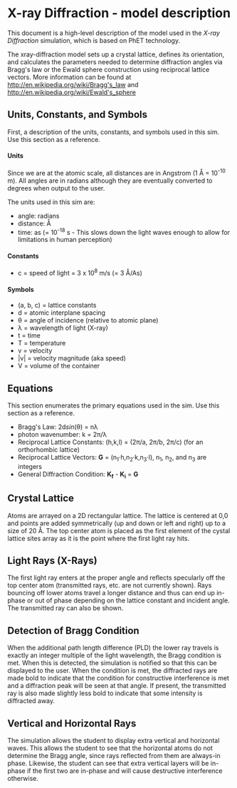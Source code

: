 # X-ray Diffraction - model description

This document is a high-level description of the model used in the _X-ray Diffraction_ simulation, which is based on
PhET technology.

The xray-diffraction model sets up a crystal lattice, defines its orientation, and calculates the parameters needed to
determine diffraction angles via Bragg's law or the Ewald sphere construction using reciprocal lattice vectors. More
information can be found at http://en.wikipedia.org/wiki/Bragg's_law and http://en.wikipedia.org/wiki/Ewald's_sphere

## Units, Constants, and Symbols

First, a description of the units, constants, and symbols used in this sim. Use this section as a reference.

#### Units

Since we are at the atomic scale, all distances are in Angstrom (1 Å = 10<sup>-10</sup> m). All angles are in
radians although they are eventually converted to degrees when output to the user.

The units used in this sim are:
* angle: radians
* distance: Å
* time: as (= 10<sup>-18</sup> s - This slows down the light waves enough to allow for limitations in human perception)

#### Constants

* c = speed of light = 3 x 10<sup>8</sup> m/s (= 3 Å/As) 

#### Symbols

* (a, b, c) = lattice constants
* d = atomic interplane spacing
* θ = angle of incidence (relative to atomic plane)
* λ = wavelength of light (X-ray)
* t = time
* T = temperature
* v = velocity
* |v| = velocity magnitude (aka speed)
* V = volume of the container

## Equations

This section enumerates the primary equations used in the sim. Use this section as a reference.

* Bragg's Law: 2d<i>sin</i>(θ) = nλ
* photon wavenumber: k = 2π/λ
* Reciprocal Lattice Constants: (h,k,l) = (2π/a, 2π/b, 2π/c) (for an orthorhombic lattice)
* Reciprocal Lattice Vectors: <b>G</b> = (n<sub>1</sub>·h,n<sub>2</sub>·k,n<sub>3</sub>·l), n<sub>1</sub>, n<sub>2</sub>, and n<sub>3</sub> are integers
* General Diffraction Condition: <b>K<sub>f</sub></b> - <b>K<sub>i</sub></b> = <b>G</b>

##  Crystal Lattice

Atoms are arrayed on a 2D rectangular lattice. The lattice is centered at 0,0 and points are added symmetrically 
(up and down or left and right) up to a size of 20 Å. The top center atom is placed as the first element of the 
cystal lattice sites array as it is the point where the first light ray hits. 

## Light Rays (X-Rays)

The first light ray enters at the proper angle and reflects specularly off the top center atom 
(transmitted rays, etc. are not currently shown). Rays bouncing off lower atoms travel a longer distance 
and thus can end up in-phase or out of phase depending on the lattice constant and incident angle. The 
transmitted ray can also be shown.

## Detection of Bragg Condition

When the additional path length difference (PLD) the lower ray travels is exactly an integer multiple of the
light wavelength, the Bragg condition is met. When this is detected, the simulation is notified so that
this can be displayed to the user. When the condition is met, the diffracted rays are made bold to indicate
that the condition for constructive interference is met and a diffraction peak will be seen at that angle.
If present, the transmitted ray is also made slightly less bold to indicate that some intensity is diffracted
away.

## Vertical and Horizontal Rays

The simulation allows the student to display extra vertical and horizontal waves. This allows the student to see 
that the horizontal atoms do not determine the Bragg angle, since rays reflected from them are always-in phase. 
Likewise, the student can see that extra vertical layers will be in-phase if the first two are in-phase and 
will cause destructive interference otherwise.
